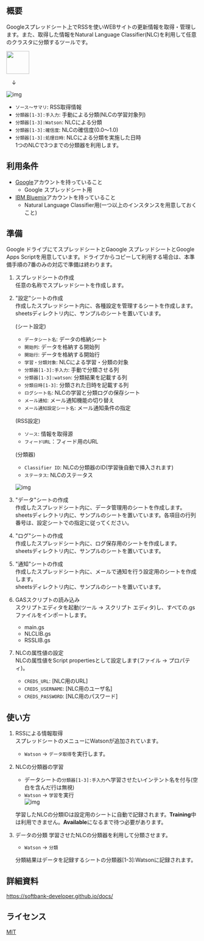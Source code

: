 ## 概要
Googleスプレッドシート上でRSSを使いWEBサイトの更新情報を取得・管理します。また、取得した情報をNatural Language Classifier(NLC)を利用して任意のクラスタに分類するツールです。

<img src="https://github.com/softbank-developer/gsuite_with_watson/blob/master/rss/readme_images/logo.png" width="60px">

&emsp;↓

![img](https://github.com/softbank-developer/gsuite_with_watson/blob/master/rss/readme_images/data.png)

- `ソース〜サマリ`: RSS取得情報
- `分類器[1-3]:手入力`: 手動による分類(NLCの学習対象列)
- `分類器[1-3]:Watson`: NLCによる分類
- `分類器[1-3]:確信度`: NLCの確信度(0.0〜1.0)
- `分類器[1-3]:処理日時`: NLCによる分類を実施した日時  
1つのNLCで3つまでの分類器を利用します。


## 利用条件
- [Google](https://accounts.google.com/)アカウントを持っていること
  - Google スプレッドシート用
- [IBM Bluemix](https://accounts.google.com/)アカウントを持っていること
  - Natural Language Classifier用(一つ以上のインスタンスを用意しておくこと)


## 準備
Google ドライブにてスプレッドシートとGaoogle スプレッドシートとGoogle Apps Scriptを用意しています。ドライブからコピーして利用する場合は、本準備手順の7番のみの対応で準備は終わります。

1. スプレッドシートの作成  
任意の名称でスプレッドシートを作成します。

2. "設定"シートの作成  
作成したスプレッドシート内に、各種設定を管理するシートを作成します。  
sheetsディレクトリ内に、サンプルのシートを置いています。

	(シート設定)
	- `データシート名`: データの格納シート
	- `開始列`: データを格納する開始列 
	- `開始行`: データを格納する開始行
	- `学習・分類対象`: NLCによる学習・分類の対象
	- `分類器[1-3]:手入力`: 手動で分類させる列
	- `分類器[1-3]:watson`: 分類結果を記載する列
	- `分類日時[1-3]`: 分類された日時を記載する列
	- `ログシート名`:  NLCの学習と分類ログの保存シート
	- `メール通知`:  メール通知機能の切り替え
	- `メール通知設定シート名`: メール通知条件の指定  

	(RSS設定)
	- `ソース`: 情報を取得源
	- `フィードURL`：フィード用のURL


	(分類器)
	- `Classifier ID`: NLCの分類器のID(学習後自動で挿入されます)
	- `ステータス`: NLCのステータス

	![img](https://github.com/softbank-developer/gsuite_with_watson/blob/master/rss/readme_images/config.png)

3. "データ"シートの作成   
作成したスプレッドシート内に、データ管理用のシートを作成します。  
sheetsディレクトリ内に、サンプルのシートを置いています。各項目の行列番号は、設定シートでの指定に従ってください。  

4. "ログ"シートの作成  
作成したスプレッドシート内に、ログ保存用のシートを作成します。  
sheetsディレクトリ内に、サンプルのシートを置いています。

5. "通知"シートの作成  
作成したスプレッドシート内に、メールで通知を行う設定用のシートを作成します。  
sheetsディレクトリ内に、サンプルのシートを置いています。

6. GASスクリプトの読み込み  
スクリプトエディタを起動(ツール -> スクリプト エディタ)し、すべての.gsファイルをインポートします。
	- main.gs
	- NLCLIB.gs
	- RSSLIB.gs

7. NLCの属性値の設定  
	NLCの属性値をScript propertiesとして設定します(ファイル -> プロパティ)。
	- `CREDS_URL`: [NLC用のURL]
	- `CREDS_USERNAME`: [NLC用のユーザ名]
	- `CREDS_PASSWORD`: [NLC用のパスワード]


## 使い方
1. RSSによる情報取得  
スプレッドシートのメニューにWatsonが追加されています。
	- `Watson` -> `データ取得`を実行します。

2. NLCの分類器の学習  
	- データシートの`分類器[1-3]:手入力`へ学習させたいインテント名を付与(空白を含んだ行は無視)
	- `Watson` -> `学習`を実行  
	![img](https://github.com/softbank-developer/gsuite_with_watson/blob/master/rss/readme_images/menu.png)
	
	学習したNLCの分類IDは設定用のシートに自動で記録されます。**Training**中は利用できません。**Available**になるまで待つ必要があります。

3. データの分類
学習させたNLCの分類器を利用して分類させます。
	- `Watson` -> `分類`  

	分類結果はデータを記録するシートの分類器[1-3]:Watsonに記録されます。


## 詳細資料
https://softbank-developer.github.io/docs/


## ライセンス
[MIT](https://accounts.google.com/https://github.com/softbank-developer/gsuite_with_watson/blob/master/rss/LICENSE)
